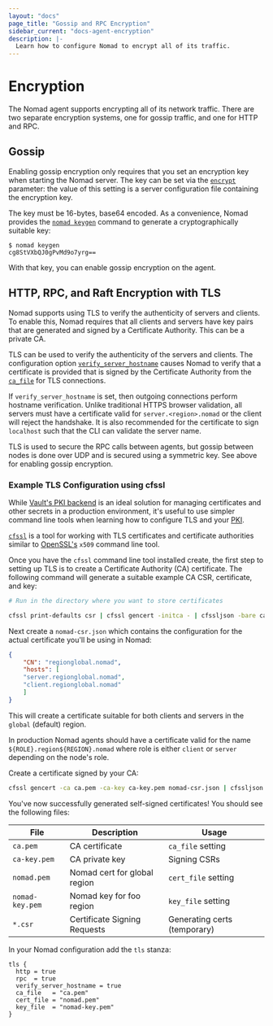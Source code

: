 ```yaml
---
layout: "docs"
page_title: "Gossip and RPC Encryption"
sidebar_current: "docs-agent-encryption"
description: |-
  Learn how to configure Nomad to encrypt all of its traffic.
---
```


# Encryption

The Nomad agent supports encrypting all of its network traffic. There are
two separate encryption systems, one for gossip traffic, and one for HTTP and
RPC.

## Gossip

Enabling gossip encryption only requires that you set an encryption key when
starting the Nomad server. The key can be set via the
[`encrypt`](/docs/agent/configuration/server.html#encrypt) parameter: the value
of this setting is a server configuration file containing the encryption key.

The key must be 16-bytes, base64 encoded. As a convenience, Nomad provides the
[`nomad keygen`](/docs/commands/keygen.html) command to generate a cryptographically suitable key:

```shell
$ nomad keygen
cg8StVXbQJ0gPvMd9o7yrg==
```

With that key, you can enable gossip encryption on the agent.


## HTTP, RPC, and Raft Encryption with TLS

Nomad supports using TLS to verify the authenticity of servers and clients. To
enable this, Nomad requires that all clients and servers have key pairs that are
generated and signed by a Certificate Authority. This can be a private CA.

TLS can be used to verify the authenticity of the servers and clients. The
configuration option [`verify_server_hostname`][tls] causes Nomad to verify that
a certificate is provided that is signed by the Certificate Authority from the
[`ca_file`][tls] for TLS connections.

If `verify_server_hostname` is set, then outgoing connections perform
hostname verification. Unlike traditional HTTPS browser validation, all servers
must have a certificate valid for `server.<region>.nomad` or the client will
reject the handshake. It is also recommended for the certificate to sign
`localhost` such that the CLI can validate the server name.

TLS is used to secure the RPC calls between agents, but gossip between nodes is
done over UDP and is secured using a symmetric key. See above for enabling
gossip encryption.

[tls]: /docs/agent/configuration/tls.html "Nomad TLS Configuration"

### Example TLS Configuration using cfssl

While [Vault's PKI backend][vault] is an ideal solution for managing
certificates and other secrets in a production environment, it's useful to use
simpler command line tools when learning how to configure TLS and your [PKI].

[`cfssl`][cfssl] is a tool for working with TLS certificates and certificate
authorities similar to [OpenSSL's][openssl] `x509` command line tool.

Once you have the `cfssl` command line tool installed create, the first step to
setting up TLS is to create a Certificate Authority (CA) certificate.  The
following command will generate a suitable example CA CSR, certificate, and
key:

```sh
# Run in the directory where you want to store certificates

cfssl print-defaults csr | cfssl gencert -initca - | cfssljson -bare ca
```

Next create a `nomad-csr.json` which contains the configuration for the actual
certificate you'll be using in Nomad:

```json
{
    "CN": "regionglobal.nomad",
    "hosts": [
	"server.regionglobal.nomad",
	"client.regionglobal.nomad"
    ]
}
```

This will create a certificate suitable for both clients and servers in the
`global` (default) region.

In production Nomad agents should have a certificate valid for the name
`${ROLE}.region${REGION}.nomad` where role is either `client` or `server`
depending on the node's role.

Create a certificate signed by your CA:

```sh
cfssl gencert -ca ca.pem -ca-key ca-key.pem nomad-csr.json | cfssljson -bare nomad
```

You've now successfully generated self-signed certificates! You should see the
following files:

| File            | Description                  | Usage                     |
|-----------------|------------------------------|---------------------------|
| `ca.pem`        | CA certificate               | `ca_file` setting         |
| `ca-key.pem`    | CA private key               | Signing CSRs              |
| `nomad.pem`     | Nomad cert for global region | `cert_file` setting       |
| `nomad-key.pem` | Nomad key for foo region     | `key_file` setting        |
| `*.csr`      | Certificate Signing Requests | Generating certs (temporary) |

In your Nomad configuration add the `tls` stanza:

```hcl
tls {
  http = true
  rpc  = true
  verify_server_hostname = true
  ca_file   = "ca.pem"
  cert_file = "nomad.pem"
  key_file  = "nomad-key.pem"
}
```

[vault]: https://www.vaultproject.io/docs/secrets/pki/
[PKI]: https://en.wikipedia.org/wiki/Public_key_infrastructure
[cfssl]: https://cfssl.org/
[openssl]: https://www.openssl.org/
